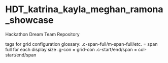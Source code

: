 # HDT_katrina_kayla_meghan_ramona_showcase
Hackathon Dream Team Repository

tags for grid configuration glossary:
.c-span-full/m-span-full/etc. = span full for each display size
.g-con = grid-con
.c-start/end/span = col-start/end/span
